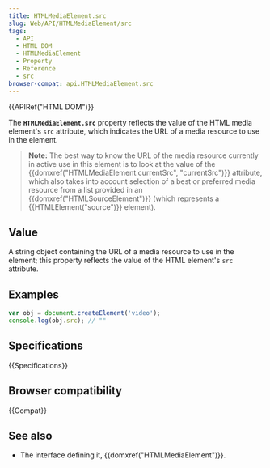 ```yaml
---
title: HTMLMediaElement.src
slug: Web/API/HTMLMediaElement/src
tags:
  - API
  - HTML DOM
  - HTMLMediaElement
  - Property
  - Reference
  - src
browser-compat: api.HTMLMediaElement.src
---
```

{{APIRef("HTML DOM")}}

The **`HTMLMediaElement.src`** property reflects the value of
the HTML media element's `src` attribute, which indicates the URL of a media
resource to use in the element.

> **Note:** The best way to know the URL of the media resource currently
> in active use in this element is to look at the value of the
> {{domxref("HTMLMediaElement.currentSrc", "currentSrc")}} attribute, which also takes
> into account selection of a best or preferred media resource from a list provided in
> an {{domxref("HTMLSourceElement")}} (which represents a {{HTMLElement("source")}}
> element).

## Value

A string object containing the URL of a media resource to use in the
element; this property reflects the value of the HTML element's `src`
attribute.

## Examples

```js
var obj = document.createElement('video');
console.log(obj.src); // ""
```

## Specifications

{{Specifications}}

## Browser compatibility

{{Compat}}

## See also

- The interface defining it, {{domxref("HTMLMediaElement")}}.
